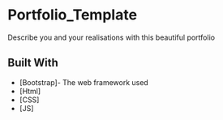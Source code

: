 # Portfolio_Template
Describe you and your realisations with this beautiful portfolio 
## Built With

* [Bootstrap]- The web framework used
* [Html] 
* [CSS] 
* [JS] 


